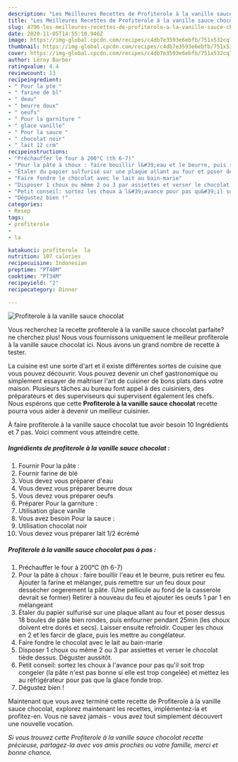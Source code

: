 ```yaml
---
description: "Les Meilleures Recettes de Profiterole à la vanille sauce chocolat"
title: "Les Meilleures Recettes de Profiterole à la vanille sauce chocolat"
slug: 4796-les-meilleures-recettes-de-profiterole-a-la-vanille-sauce-chocolat
date: 2020-11-05T14:55:10.946Z
image: https://img-global.cpcdn.com/recipes/c4db7e3593e6ebfb/751x532cq70/profiterole-a-la-vanille-sauce-chocolat-photo-principale-de-la-recette.jpg
thumbnail: https://img-global.cpcdn.com/recipes/c4db7e3593e6ebfb/751x532cq70/profiterole-a-la-vanille-sauce-chocolat-photo-principale-de-la-recette.jpg
cover: https://img-global.cpcdn.com/recipes/c4db7e3593e6ebfb/751x532cq70/profiterole-a-la-vanille-sauce-chocolat-photo-principale-de-la-recette.jpg
author: Leroy Barber
ratingvalue: 4.4
reviewcount: 13
recipeingredient:
- " Pour la pte "
- " farine de bl"
- " deau"
- " beurre doux"
- " oeufs"
- " Pour la garniture "
- " glace vanille"
- " Pour la sauce "
- " chocolat noir"
- " lait 12 crm"
recipeinstructions:
- "Préchauffer le four à 200°C (th 6-7)"
- "Pour la pâte à choux : faire bouillir l&#39;eau et le beurre, puis retirer eu feu. Ajouter la farine et mélanger, puis remettre sur un feu doux pour dessécher oegerement la pâte. (Une pellicule au fond de la casserole devrait se former) Retirer à nouveau du feu et ajouter les oeufs 1 par 1 en mélangeant"
- "Étaler du papier sulfurisé sur une plaque allant au four et poser dessus 18 boules de pâte bien rondes, puis enfourner pendant 25min (les choux doivent etre dorés et secs). Laisser ensuite refroidir. Couper les choux en 2 et les farcir de glace, puis les mettre au congélateur."
- "Faire fondre le chocolat avec le lait au bain-marie"
- "Disposer 1 choux ou même 2 ou 3 par assiettes et verser le chocolat tiède dessus. Déguster aussitôt."
- "Petit conseil: sortez les choux à l&#39;avance pour pas qu&#39;il soit trop congeler (la pâte n&#39;est pas bonne si elle est trop congelée) et mettez les au réfrigérateur pour pas que la glace fonde trop."
- "Dégustez bien !"
categories:
- Resep
tags:
- profiterole
- 
- la

katakunci: profiterole  la 
nutrition: 107 calories
recipecuisine: Indonesian
preptime: "PT40M"
cooktime: "PT34M"
recipeyield: "2"
recipecategory: Dinner

---
```



![Profiterole à la vanille sauce chocolat](https://img-global.cpcdn.com/recipes/c4db7e3593e6ebfb/751x532cq70/profiterole-a-la-vanille-sauce-chocolat-photo-principale-de-la-recette.jpg)

Vous recherchez la recette profiterole à la vanille sauce chocolat parfaite? ne cherchez plus! Nous vous fournissons uniquement le meilleur profiterole à la vanille sauce chocolat ici. Nous avons un grand nombre de recette à tester.

La cuisine est une sorte d'art et il existe différentes sortes de cuisine que vous pouvez découvrir. Vous pouvez devenir un chef gastronomique ou simplement essayer de maîtriser l'art de cuisiner de bons plats dans votre maison. Plusieurs tâches au bureau font appel à des cuisiniers, des préparateurs et des superviseurs qui supervisent également les chefs. Nous espérons que cette <strong> Profiterole à la vanille sauce chocolat </strong> recette pourra vous aider à devenir un meilleur cuisinier.

<!--inarticleads1-->

À faire profiterole à la vanille sauce chocolat tue avoir besoin 10 Ingrédients et 7 pas. Voici comment vous atteindre cette.

##### Ingrédients de profiterole à la vanille sauce chocolat :

1. Fournir  Pour la pâte :
1. Fournir  farine de blé
1. Vous devez vous préparer  d&#39;eau
1. Vous devez vous préparer  beurre doux
1. Vous devez vous préparer  oeufs
1. Préparer  Pour la garniture :
1. Utilisation  glace vanille
1. Vous avez besoin  Pour la sauce :
1. Utilisation  chocolat noir
1. Vous devez vous préparer  lait 1/2 écrémé




<!--inarticleads2-->

##### Profiterole à la vanille sauce chocolat pas à pas :

1. Préchauffer le four à 200°C (th 6-7)
1. Pour la pâte à choux : faire bouillir l&#39;eau et le beurre, puis retirer eu feu. Ajouter la farine et mélanger, puis remettre sur un feu doux pour dessécher oegerement la pâte. (Une pellicule au fond de la casserole devrait se former) Retirer à nouveau du feu et ajouter les oeufs 1 par 1 en mélangeant
1. Étaler du papier sulfurisé sur une plaque allant au four et poser dessus 18 boules de pâte bien rondes, puis enfourner pendant 25min (les choux doivent etre dorés et secs). Laisser ensuite refroidir. Couper les choux en 2 et les farcir de glace, puis les mettre au congélateur.
1. Faire fondre le chocolat avec le lait au bain-marie
1. Disposer 1 choux ou même 2 ou 3 par assiettes et verser le chocolat tiède dessus. Déguster aussitôt.
1. Petit conseil: sortez les choux à l&#39;avance pour pas qu&#39;il soit trop congeler (la pâte n&#39;est pas bonne si elle est trop congelée) et mettez les au réfrigérateur pour pas que la glace fonde trop.
1. Dégustez bien !




<!--inarticleads1-->

<p>
Maintenant que vous avez terminé cette recette de Profiterole à la vanille sauce chocolat, explorez maintenant les recettes, implémentez-la et profitez-en. Vous ne savez jamais - vous avez tout simplement découvert une nouvelle vocation.
</p>

<p>
<i>Si vous trouvez cette Profiterole à la vanille sauce chocolat recette précieuse, partagez-la avec vos amis proches ou votre famille, merci et bonne chance.</i>
</p>
